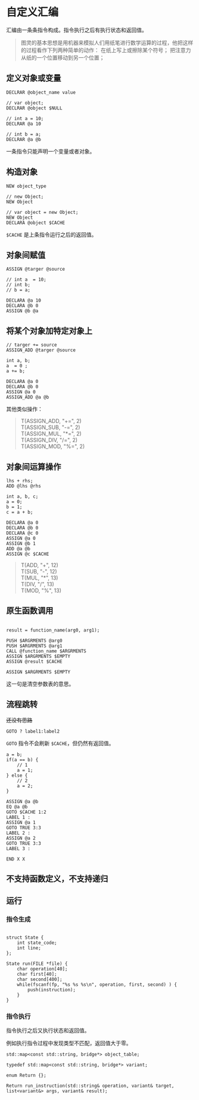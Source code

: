 # 自定义汇编

汇编由一条条指令构成。指令执行之后有执行状态和返回值。

> 图灵的基本思想是用机器来模拟人们用纸笔进行数学运算的过程，他把这样的过程看作下列两种简单的动作：
> 在纸上写上或擦除某个符号；
> 把注意力从纸的一个位置移动到另一个位置；

## 定义对象或变量

```
DECLRAR @object_name value
```

```
// var object;
DECLRAR @object $NULL

// int a = 10;
DECLRAR @a 10

// int b = a;
DECLRAR @a @b
```

一条指令只能声明一个变量或者对象。

## 构造对象

```
NEW object_type
```

```
// new Object;
NEW Object
```

```
// var object = new Object;
NEW Object
DECLARA @object $CACHE
```

`$CACHE` 是上条指令运行之后的返回值。

## 对象间赋值

```
ASSIGN @targer @source
```

```
// int a  = 10;
// int b;
// b = a;

DECLARA @a 10
DECLARA @b 0
ASSIGN @b @a
```

## 将某个对象加特定对象上

```
// targer += source
ASSIGN_ADD @targer @source
```

```
int a, b;
a  = 0 ;
a += b;

DECLARA @a 0
DECLARA @b 0
ASSIGN @a 0
ASSIGN_ADD @a @b
```

其他类似操作：

> T(ASSIGN_ADD, "+=", 2)  
> T(ASSIGN_SUB, "-=", 2)  
> T(ASSIGN_MUL, "*=", 2)  
> T(ASSIGN_DIV, "/=", 2)  
> T(ASSIGN_MOD, "%=", 2)  

## 对象间运算操作

```
lhs + rhs;
ADD @lhs @rhs
```

```
int a, b, c;
a = 0;
b = 1;
c = a + b;

DECLARA @a 0
DECLARA @b 0
DECLARA @c 0
ASSIGN @a 0
ASSIGN @b 1
ADD @a @b
ASSIGN @c $CACHE
```

> T(ADD, "+", 12)  
> T(SUB, "-", 12)  
> T(MUL, "*", 13)  
> T(DIV, "/", 13)  
> T(MOD, "%", 13)  

## 原生函数调用

```

result = function_name(arg0, arg1);

PUSH $ARGRMENTS @arg0
PUSH $ARGRMENTS @arg1
CALL @function_name $ARGRMENTS
ASSIGN $ARGRMENTS $EMPTY
ASSIGN @result $CACHE
```

```
ASSIGN $ARGRMENTS $EMPTY
```

这一句是清空参数表的意思。

## 流程跳转

~~还没有思路~~

```
GOTO ? label1:label2
```

`GOTO` 指令不会刷新 `$CACHE`，但仍然有返回值。

```
a = b;
if(a == b) {
    // 1
    a = 1;
} else {
    // 2
    a = 2;
}

ASSIGN @a @b
EQ @a @b
GOTO $CACHE 1:2
LABEL 1 :
ASSIGN @a 1
GOTO TRUE 3:3
LABEL 2 :
ASSIGN @a 2
GOTO TRUE 3:3
LABEL 3 :

END X X
```

## 不支持函数定义，不支持递归

## 运行

### 指令生成

```

struct State {
    int state_code;
    int line;
};

State run(FILE *file) {
    char operation[40];
    char first[40];
    char second[400];
    while(fscanf(fp, "%s %s %s\n", operation, first, second) ) {
        push(instruction);
    }
}

```

### 指令执行

指令执行之后又执行状态和返回值。

例如执行指令过程中发现类型不匹配，返回值大于零。

```
std::map<const std::string, bridge*> object_table;

typedef std::map<const std::string, bridge*> variant;

enum Return {};

Return run_instruction(std::string& operation, variant& target, list<variant&> args, variant& result);
```
